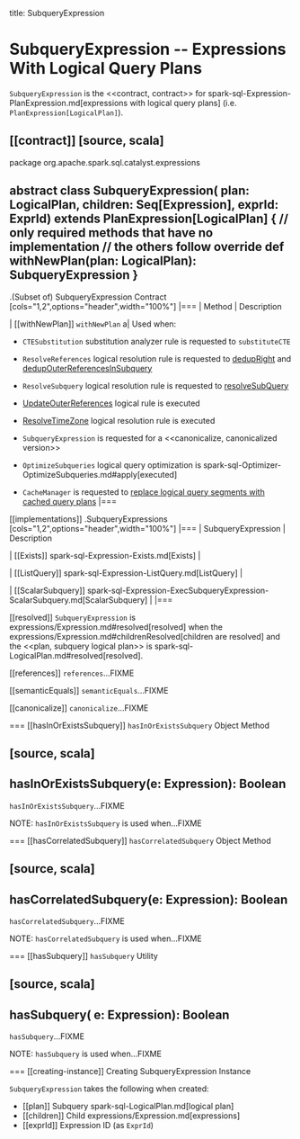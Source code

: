title: SubqueryExpression

# SubqueryExpression -- Expressions With Logical Query Plans

`SubqueryExpression` is the <<contract, contract>> for spark-sql-Expression-PlanExpression.md[expressions with logical query plans] (i.e. `PlanExpression[LogicalPlan]`).

[[contract]]
[source, scala]
----
package org.apache.spark.sql.catalyst.expressions

abstract class SubqueryExpression(
    plan: LogicalPlan,
    children: Seq[Expression],
    exprId: ExprId) extends PlanExpression[LogicalPlan] {
  // only required methods that have no implementation
  // the others follow
  override def withNewPlan(plan: LogicalPlan): SubqueryExpression
}
----

.(Subset of) SubqueryExpression Contract
[cols="1,2",options="header",width="100%"]
|===
| Method
| Description

| [[withNewPlan]] `withNewPlan`
a| Used when:

* `CTESubstitution` substitution analyzer rule is requested to `substituteCTE`

* `ResolveReferences` logical resolution rule is requested to [dedupRight](../logical-analysis-rules/ResolveReferences.md#dedupRight) and [dedupOuterReferencesInSubquery](../logical-analysis-rules/ResolveReferences.md#dedupOuterReferencesInSubquery)

* `ResolveSubquery` logical resolution rule is requested to [resolveSubQuery](../logical-analysis-rules/ResolveSubquery.md#resolveSubQuery)

* [UpdateOuterReferences](../logical-analysis-rules/UpdateOuterReferences.md) logical rule is executed

* [ResolveTimeZone](../logical-analysis-rules/ResolveTimeZone.md) logical resolution rule is executed

* `SubqueryExpression` is requested for a <<canonicalize, canonicalized version>>

* `OptimizeSubqueries` logical query optimization is spark-sql-Optimizer-OptimizeSubqueries.md#apply[executed]

* `CacheManager` is requested to [replace logical query segments with cached query plans](../CacheManager.md#useCachedData)
|===

[[implementations]]
.SubqueryExpressions
[cols="1,2",options="header",width="100%"]
|===
| SubqueryExpression
| Description

| [[Exists]] spark-sql-Expression-Exists.md[Exists]
|

| [[ListQuery]] spark-sql-Expression-ListQuery.md[ListQuery]
|

| [[ScalarSubquery]] spark-sql-Expression-ExecSubqueryExpression-ScalarSubquery.md[ScalarSubquery]
|
|===

[[resolved]]
`SubqueryExpression` is expressions/Expression.md#resolved[resolved] when the expressions/Expression.md#childrenResolved[children are resolved] and the <<plan, subquery logical plan>> is spark-sql-LogicalPlan.md#resolved[resolved].

[[references]]
`references`...FIXME

[[semanticEquals]]
`semanticEquals`...FIXME

[[canonicalize]]
`canonicalize`...FIXME

=== [[hasInOrExistsSubquery]] `hasInOrExistsSubquery` Object Method

[source, scala]
----
hasInOrExistsSubquery(e: Expression): Boolean
----

`hasInOrExistsSubquery`...FIXME

NOTE: `hasInOrExistsSubquery` is used when...FIXME

=== [[hasCorrelatedSubquery]] `hasCorrelatedSubquery` Object Method

[source, scala]
----
hasCorrelatedSubquery(e: Expression): Boolean
----

`hasCorrelatedSubquery`...FIXME

NOTE: `hasCorrelatedSubquery` is used when...FIXME

=== [[hasSubquery]] `hasSubquery` Utility

[source, scala]
----
hasSubquery(
  e: Expression): Boolean
----

`hasSubquery`...FIXME

NOTE: `hasSubquery` is used when...FIXME

=== [[creating-instance]] Creating SubqueryExpression Instance

`SubqueryExpression` takes the following when created:

* [[plan]] Subquery spark-sql-LogicalPlan.md[logical plan]
* [[children]] Child expressions/Expression.md[expressions]
* [[exprId]] Expression ID (as `ExprId`)
